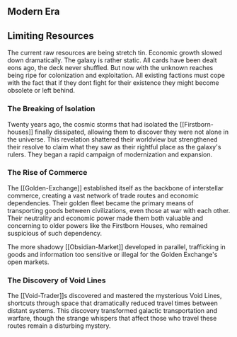 ## Modern Era

## Limiting Resources

The current raw resources are being stretch tin. Economic growth slowed down dramatically. The galaxy is rather static. All cards have been dealt eons ago, the deck never shuffled. But now with the unknown reaches being ripe for colonization and exploitation. All existing factions must cope with the fact that if they dont fight for their existence they might become obsolete or left behind. 

### The Breaking of Isolation

Twenty years ago, the cosmic storms that had isolated the [[Firstborn-houses]] finally dissipated, allowing them to discover they were not alone in the universe. This revelation shattered their worldview but strengthened their resolve to claim what they saw as their rightful place as the galaxy's rulers. They began a rapid campaign of modernization and expansion.

### The Rise of Commerce

The [[Golden-Exchange]] established itself as the backbone of interstellar commerce, creating a vast network of trade routes and economic dependencies. Their golden fleet became the primary means of transporting goods between civilizations, even those at war with each other. Their neutrality and economic power made them both valuable and concerning to older powers like the Firstborn Houses, who remained suspicious of such dependency.

The more shadowy [[Obsidian-Market]] developed in parallel, trafficking in goods and information too sensitive or illegal for the Golden Exchange's open markets.

### The Discovery of Void Lines

The [[Void-Trader]]s discovered and mastered the mysterious Void Lines, shortcuts through space that dramatically reduced travel times between distant systems. This discovery transformed galactic transportation and warfare, though the strange whispers that affect those who travel these routes remain a disturbing mystery.